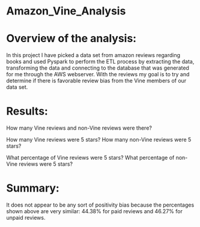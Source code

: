 # Amazon_Vine_Analysis


# Overview of the analysis: 

In this project I have picked a data set from amazon reviews regarding books and used Pyspark to perform the ETL process by extracting the data, transforming the data and connecting to the database that was generated for me through the AWS webserver. With the reviews my goal is to try and determine if there is favorable review bias from the Vine members of our data set.


# Results: 

How many Vine reviews and non-Vine reviews were there?




How many Vine reviews were 5 stars? How many non-Vine reviews were 5 stars?




What percentage of Vine reviews were 5 stars? What percentage of non-Vine reviews were 5 stars?



# Summary: 

It does not appear to be any sort of positivity bias because the percentages shown above are very similar: 44.38% for paid reviews and 46.27% for unpaid reviews.
